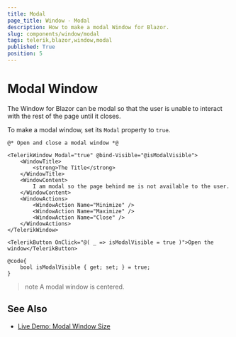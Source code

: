```yaml
---
title: Modal
page_title: Window - Modal
description: How to make a modal Window for Blazor.
slug: components/window/modal
tags: telerik,blazor,window,modal
published: True
position: 5
---
```


# Modal Window

The Window for Blazor can be modal so that the user is unable to interact with the rest of the page until it closes.

To make a modal window, set its `Modal` property to `true`.

````CSHTML
@* Open and close a modal window *@

<TelerikWindow Modal="true" @bind-Visible="@isModalVisible">
    <WindowTitle>
        <strong>The Title</strong>
    </WindowTitle>
    <WindowContent>
        I am modal so the page behind me is not available to the user.
    </WindowContent>
    <WindowActions>
        <WindowAction Name="Minimize" />
        <WindowAction Name="Maximize" />
        <WindowAction Name="Close" />
    </WindowActions>
</TelerikWindow>

<TelerikButton OnClick="@( _ => isModalVisible = true )">Open the window</TelerikButton>

@code{
    bool isModalVisible { get; set; } = true;
}
````

>note A modal window is centered.

## See Also

  * [Live Demo: Modal Window Size](https://demos.telerik.com/blazor-ui/window/modal)
